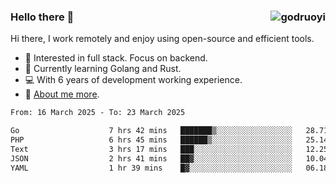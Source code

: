 ### Hello there 👋 <img align="right" src="https://github-readme-stats.vercel.app/api?username=godruoyi&show_icons=true" alt="godruoyi" />

Hi there, I work remotely and enjoy using open-source and efficient tools.

- 🔭 Interested in full stack. Focus on backend.
- 🌱 Currently learning Golang and Rust.
- 💻 With 6 years of development working experience.
- 👒 [About me more](https://godruoyi.com/posts/about-godruoyi).



<!--START_SECTION:waka-->

```txt
From: 16 March 2025 - To: 23 March 2025

Go                    7 hrs 42 mins   ███████▒░░░░░░░░░░░░░░░░░   28.71 %
PHP                   6 hrs 45 mins   ██████▒░░░░░░░░░░░░░░░░░░   25.14 %
Text                  3 hrs 17 mins   ███░░░░░░░░░░░░░░░░░░░░░░   12.25 %
JSON                  2 hrs 41 mins   ██▓░░░░░░░░░░░░░░░░░░░░░░   10.04 %
YAML                  1 hr 39 mins    █▓░░░░░░░░░░░░░░░░░░░░░░░   06.18 %
```

<!--END_SECTION:waka-->
